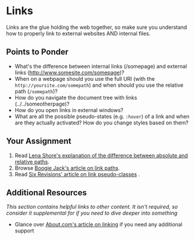 # Links

Links are the glue holding the web together, so make sure you understand how to properly link to external websites AND internal files.

## Points to Ponder

* What's the difference between internal links (/somepage) and external links (http://www.somesite.com/somepage)?
* When on a webpage should you use the full URI (with the `http://yoursite.com/somepath`) and when should you use the relative path (`/somepath`)?
* How do you navigate the document tree with links (../../someotherpage)?
* How do you open links in external windows?
* What are all the possible pseudo-states (e.g. `:hover`) of a link and when are they actually activated?  How do you change styles based on them?

## Your Assignment

1. Read [Lena Shore's explanation of the difference between absolute and relative paths](http://www.lenashore.com/2011/12/the-difference-between-absolute-and-relative-paths/).
2. Browse [Boogie Jack's article on link paths](http://www.boogiejack.com/server_paths.html).
3. Read [Six Revisions' article on link pseudo-classes](http://sixrevisions.com/css/link-pseudo-classes/) .

## Additional Resources

*This section contains helpful links to other content. It isn't required, so consider it supplemental for if you need to dive deeper into something*

* Glance over [About.com's article on linking](http://webdesign.about.com/od/beginningtutorials/a/aa040502a.htm) if you need any additional support
